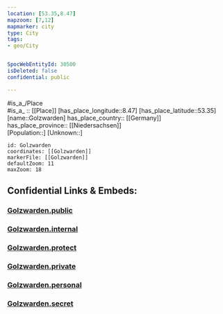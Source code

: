 ```yaml
---
location: [53.35,8.47] 
mapzoom: [7,12] 
mapmarker: city 
type: City
tags:
- geo/City


SpocWebEntityId: 30500
isDeleted: false
confidential: public

---
```

#is_a_/Place  
#is_a_ :: [[Place]] 
[has_place_longitude::8.47] 
[has_place_latitude::53.35] 
[name::Golzwarden] 
has_place_country:: [[Germany]]  
has_place_province:: [[Niedersachsen]]  
[Population::] 
[Unknown::] 


```leaflet
id: Golzwarden
coordinates: [[Golzwarden]] 
markerFile: [[Golzwarden]] 
defaultZoom: 11 
maxZoom: 18
```


## Confidential Links & Embeds: 

### [Golzwarden.public](/_public/\Earth\Continent\Europe\Europe~Central\Germany\Germany~West\Niedersachsen\counties~Niedersachsen\Wesermarsch\cities~Wesermarsch\Brake~Unterweser\boroughs~BrakeGolzwarden.public.md) 

### [Golzwarden.internal](/_internal/\Earth\Continent\Europe\Europe~Central\Germany\Germany~West\Niedersachsen\counties~Niedersachsen\Wesermarsch\cities~Wesermarsch\Brake~Unterweser\boroughs~BrakeGolzwarden.internal.md) 

### [Golzwarden.protect](/_protect/\Earth\Continent\Europe\Europe~Central\Germany\Germany~West\Niedersachsen\counties~Niedersachsen\Wesermarsch\cities~Wesermarsch\Brake~Unterweser\boroughs~BrakeGolzwarden.protect.md) 

### [Golzwarden.private](/_private/\Earth\Continent\Europe\Europe~Central\Germany\Germany~West\Niedersachsen\counties~Niedersachsen\Wesermarsch\cities~Wesermarsch\Brake~Unterweser\boroughs~BrakeGolzwarden.private.md) 

### [Golzwarden.personal](/_personal/\Earth\Continent\Europe\Europe~Central\Germany\Germany~West\Niedersachsen\counties~Niedersachsen\Wesermarsch\cities~Wesermarsch\Brake~Unterweser\boroughs~BrakeGolzwarden.personal.md) 

### [Golzwarden.secret](/_secret/\Earth\Continent\Europe\Europe~Central\Germany\Germany~West\Niedersachsen\counties~Niedersachsen\Wesermarsch\cities~Wesermarsch\Brake~Unterweser\boroughs~BrakeGolzwarden.secret.md)

